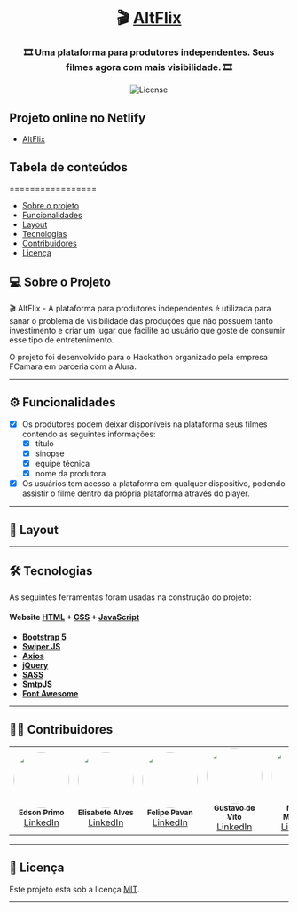 <h1 align="center">
     🎬 <a href="#" alt="site do altflix"> AltFlix </a>
</h1>

<h3 align="center">
    🎞 Uma plataforma para produtores independentes. Seus filmes agora com mais visibilidade. 🎞
</h3>

<p align="center">
    
   <img alt="License" src="https://img.shields.io/badge/license-MIT-brightgreen">

</p>

## Projeto online no Netlify
- [AltFlix](https://altflix.netlify.app)

## Tabela de conteúdos
=================
<!--ts-->
   * [Sobre o projeto](#-sobre-o-projeto)
   * [Funcionalidades](#-funcionalidades)
   * [Layout](#-layout)
   * [Tecnologias](#-tecnologias)
   * [Contribuidores](#-contribuidores)
   * [Licença](#user-content--licença)
<!--te-->


## 💻 Sobre o Projeto

🎬 AltFlix -  A plataforma para produtores independentes é utilizada para sanar o problema de visibilidade das produções que não possuem tanto investimento e criar um lugar que facilite ao usuário que goste de consumir esse tipo de entretenimento.


O projeto foi desenvolvido para o Hackathon organizado pela empresa FCamara em parceria com a Alura.

---

## ⚙️ Funcionalidades

- [x] Os produtores podem deixar disponíveis na plataforma seus filmes contendo as seguintes informações:
  - [x] título
  - [x] sinopse
  - [x] equipe técnica
  - [x] nome da produtora

- [x] Os usuários tem acesso a plataforma em qualquer dispositivo, podendo assistir o filme dentro da própria plataforma através do player.

---

## 🎨 Layout

---

## 🛠 Tecnologias

As seguintes ferramentas foram usadas na construção do projeto:

#### **Website**  [HTML](https://developer.mozilla.org/pt-BR/docs/Web/HTML)  +  [CSS](https://developer.mozilla.org/pt-BR/docs/Web/CSS) + [JavaScript](https://developer.mozilla.org/pt-BR/docs/Web/JavaScript)

-   **[Bootstrap 5](https://getbootstrap.com/docs/5.0/getting-started/introduction/)**
-   **[Swiper JS](https://swiperjs.com/get-started)**
-   **[Axios](https://github.com/axios/axios)**
-   **[jQuery](https://api.jquery.com/)**
-   **[SASS](https://sass-lang.com/documentation)**
-   **[SmtpJS](https://smtpjs.com/v3/smtp.js)**
-   **[Font Awesome](https://fontawesome.com/how-to-use/on-the-web/referencing-icons/basic-use)**
     

---

## 👨‍💻 Contribuidores



<table>
  <tr>
    <td align="center"><a href="https://github.com/edsonPrimo"><img style="border-radius: 50%;" src="https://unavatar.now.sh/github/edsonPrimo" width="100px;" alt=""/><br /><sub><b>Edson Primo</b></sub></a><br /><a target="_blank" href="https://www.linkedin.com/in/edson-primo-94904a209/">LinkedIn</a> </td>    
    <td align="center"><a href="https://github.com/elisabetealves"><img style="border-radius: 50%;" src="https://unavatar.now.sh/github/elisabetealves" width="100px;" alt=""/><br /><sub><b>Elisabete Alves</b></sub></a><br /><a target="_blank" href="https://www.linkedin.com/mwlite/in/elisabete-alves-675637135">LinkedIn</a> </td>    
    <td align="center"><a href="https://github.com/FelipePavan13"><img style="border-radius: 50%;" src="https://unavatar.now.sh/github/FelipePavan13" width="100px;" alt=""/><br /><sub><b>Felipe Pavan</b></sub></a><br /><a target="_blank" href="https://www.linkedin.com/in/felipe-pavan-guedes-7659909a/">LinkedIn</a> </td>
    <td align="center"><a href="https://github.com/GustavoDeVito"><img style="border-radius: 50%;" src="https://unavatar.now.sh/github/GustavoDeVito" width="100px;" alt=""/><br /><sub><b>Gustavo de Vito</b></sub></a><br /><a target="_blank" href="https://www.linkedin.com/in/gustavo-de-vito-70aa99206/">LinkedIn</a> </td>
    <td align="center"><a href="https://github.com/mimaganin"><img style="border-radius: 50%;" src="https://unavatar.now.sh/github/mimaganin" width="100px;" alt=""/><br /><sub><b>Milena Maganin</b></sub></a><br /><a target="_blank" href="https://www.linkedin.com/in/milenamaganin/">LinkedIn</a></td>
    <td align="center"><a href="https://github.com/MoaresOliveira"><img style="border-radius: 50%;" src="https://unavatar.now.sh/github/MoaresOliveira" width="100px;" alt=""/><br /><sub><b>Moares Oliveira</b></sub></a><br/><a target="_blank" href="https://www.linkedin.com/in/moares-o-422393127/">LinkedIn</a> </td>    
  </tr>
  
</table>

---

## 📝 Licença

Este projeto esta sob a licença [MIT](./LICENSE).

---
